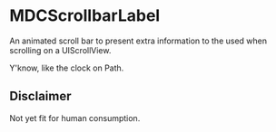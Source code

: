# MDCScrollbarLabel

An animated scroll bar to present extra information
to the used when scrolling on a UIScrollView.

Y'know, like the clock on Path.

## Disclaimer

Not yet fit for human consumption.
